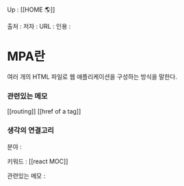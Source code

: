 ---
---



Up : [[HOME 🌎]]

출처 :
저자 :
URL : 
인용 : 


# MPA란
여러 개의 HTML 파일로 웹 애플리케이션을 구성하는 방식을 말한다.









### 관련있는 메모
[[routing]]
[[href of a tag]]





























### 생각의 연결고리
분야 :

키워드 : [[react MOC]] 


관련있는 메모 :

